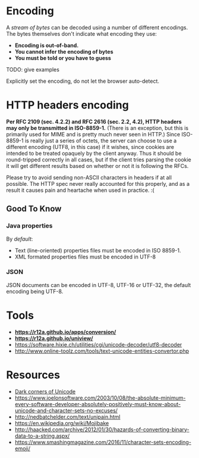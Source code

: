 # Encoding

A _stream of bytes_ can be decoded using a number of different encodings. The bytes themselves don't indicate what encoding they use:

- **Encoding is out-of-band.**
- **You cannot infer the encoding of bytes**
- **You must be told or you have to guess**

TODO: give examples

Explicitly set the encoding, do not let the browser auto-detect.

# HTTP headers encoding

__Per RFC 2109 (sec. 4.2.2) and RFC 2616 (sec. 2.2, 4.2), HTTP headers may only be transmitted in ISO-8859-1.__ (There is an 
exception, but this is primarily used for MIME and is pretty much never seen in HTTP.) Since ISO-8859-1 is really just a 
series of octets, the server can choose to use a different encoding (UTF8, in this case) if it wishes, since cookies are
intended to be treated opaquely by the client anyway. Thus it should be round-tripped correctly in all cases, but if the 
client tries parsing the cookie it will get different results based on whether or not it is following the RFCs.

Please try to avoid sending non-ASCII characters in headers if at all possible. The HTTP spec never really accounted for 
this properly, and as a result it causes pain and heartache when used in practice. :(

## Good To Know

### Java properties

By _default_:
- Text (line-oriented) properties files must be encoded in ISO 8859-1.
- XML formated properties files must be encoded in UTF-8

### JSON

JSON documents can be encoded in UTF-8, UTF-16 or UTF-32, the default encoding being UTF-8.

# Tools

- **https://r12a.github.io/apps/conversion/**
- **https://r12a.github.io/uniview/**
- https://software.hixie.ch/utilities/cgi/unicode-decoder/utf8-decoder
- http://www.online-toolz.com/tools/text-unicode-entities-convertor.php

# Resources

- [Dark corners of Unicode](https://eev.ee/blog/2015/09/12/dark-corners-of-unicode/)
- https://www.joelonsoftware.com/2003/10/08/the-absolute-minimum-every-software-developer-absolutely-positively-must-know-about-unicode-and-character-sets-no-excuses/
- http://nedbatchelder.com/text/unipain.html
- https://en.wikipedia.org/wiki/Mojibake
- http://haacked.com/archive/2012/01/30/hazards-of-converting-binary-data-to-a-string.aspx/
- https://www.smashingmagazine.com/2016/11/character-sets-encoding-emoji/

